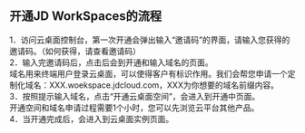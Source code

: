 ## 开通JD WorkSpaces的流程
1．访问云桌面控制台，第一次开通会弹出输入“邀请码”的界面，请输入您获得的邀请码。（如何获得，请查看邀请码）<br>
2．输入完邀请码后，点击后会到开通和输入域名的页面。<br>
域名用来终端用户登录云桌面，可以使得客户有标识作用。我们会帮您申请一个定制化域名：XXX.woekspace.jdcloud.com，XXX为你想要的域名前缀内容。<br>
3．按照提示输入域名，点击“开通云桌面空间”，会进入到开通中页面。<br>开通空间和域名申请过程需要1个小时，您可以先浏览云平台其他产品。<br>
4．当开通完成后，会进入到云桌面实例页面。
